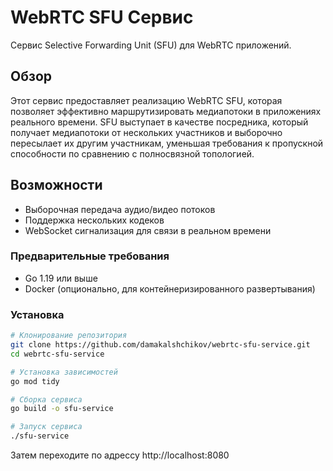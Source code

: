 # WebRTC SFU Сервис

Cервис Selective Forwarding Unit (SFU) для WebRTC приложений.

## Обзор

Этот сервис предоставляет реализацию WebRTC SFU, которая позволяет эффективно маршрутизировать медиапотоки в приложениях реального времени. SFU выступает в качестве посредника, который получает медиапотоки от нескольких участников и выборочно пересылает их другим участникам, уменьшая требования к пропускной способности по сравнению с полносвязной топологией.

## Возможности

- Выборочная передача аудио/видео потоков
- Поддержка нескольких кодеков
- WebSocket сигнализация для связи в реальном времени

### Предварительные требования

- Go 1.19 или выше
- Docker (опционально, для контейнеризированного развертывания)

### Установка

```bash
# Клонирование репозитория
git clone https://github.com/damakalshchikov/webrtc-sfu-service.git
cd webrtc-sfu-service

# Установка зависимостей
go mod tidy

# Сборка сервиса
go build -o sfu-service

# Запуск сервиса
./sfu-service
```

Затем переходите по адрессу http://localhost:8080
